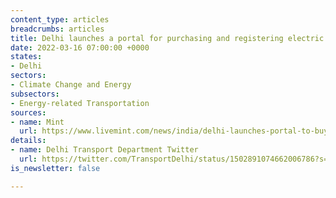 ```yaml
---
content_type: articles
breadcrumbs: articles
title: Delhi launches a portal for purchasing and registering electric autos (e-autos)
date: 2022-03-16 07:00:00 +0000
states:
- Delhi
sectors:
- Climate Change and Energy
subsectors:
- Energy-related Transportation
sources:
- name: Mint
  url: https://www.livemint.com/news/india/delhi-launches-portal-to-buy-register-ev-customers-to-get-additional-relief-11647104102974.html
details:
- name: Delhi Transport Department Twitter
  url: https://twitter.com/TransportDelhi/status/1502891074662006786?s=20&t=mKp-RUeomcpLtsc_wdi8xg
is_newsletter: false

---
```

